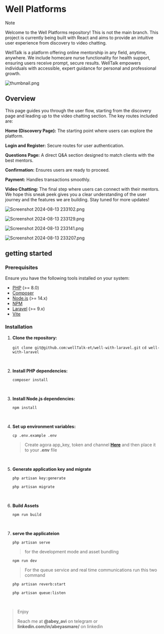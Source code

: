 # Well Platforms

> [!NOTE]
> Welcome to the Well Platforms repository! This is not the main branch. This project is currently being built with React and aims to provide an intuitive user experience from discovery to video chatting.

WellTalk is a platform offering online mentorship in any field, anytime, anywhere. We include homecare nurse functionality for health support, ensuring users receive prompt, secure results. WellTalk empowers individuals with accessible, expert guidance for personal and professional growth.

![thumbnail.png](resources/assets/overview/thumbnail.png)

## Overview

This page guides you through the user flow, starting from the discovery page and leading up to the video chatting section. The key routes included are:

**Home (Discovery Page):** The starting point where users can explore the platform.

**Login and Register:** Secure routes for user authentication.

**Questions Page:** A direct Q&A section designed to match clients with the best mentors.

**Confirmation:** Ensures users are ready to proceed.

**Payment:** Handles transactions smoothly.

**Video Chatting:** The final step where users can connect with their mentors.
We hope this sneak peek gives you a clear understanding of the user journey and the features we are building. Stay tuned for more updates!

![Screenshot 2024-08-13 233102.png](resources/assets/overview/Screenshot%202024-08-13%20233102.png)

![Screenshot 2024-08-13 233129.png](resources/assets/overview/Screenshot%202024-08-13%20233129.png)

![Screenshot 2024-08-13 233141.png](resources/assets/overview/Screenshot%202024-08-13%20233141.png)

![Screenshot 2024-08-13 233207.png](resources/assets/overview/Screenshot%202024-08-13%20233207.png)


## getting started

### Prerequisites

Ensure you have the following tools installed on your system:
- [PHP](https://www.php.net/) (>= 8.0)
- [Composer](https://getcomposer.org/)
- [Node.js](https://nodejs.org/) (>= 14.x)
- [NPM](https://www.npmjs.com/)
- [Laravel](https://laravel.com/) (>= 9.x)
- [Vite](https://vitejs.dev/)


### Installation

1. **Clone the repository:**

    `git clone git@github.com:wellTalk-et/well-with-laravel.git`
    `cd well-with-laravel`

    <br>

2. **Install PHP dependencies:**

    `composer install`

    <br>

3. **Install Node.js dependencies:**


    `npm install`

    <br>

4. **Set up environment variables:**

    `cp .env.example .env`
    > Create agora app_key, token and channel **<a href="https://console.agora.io/">Here</a>** and then place it to your **.env** file

    <br>

5. **Generate application key and migrate**

    `php artisan key:generate`

    `php artisan migrate`

    <br>

6. **Build Assets**

    `npm run build`

    <br>
7. **serve the applicateion**

    `php artisan serve`

    > for the development mode and asset bundling  
    
    `npm run dev`

    > For the queue service and real time communications run this two command

    `php artisan reverb:start`
    <br>

    `php artisan queue:listen`

    <br>

> Enjoy
>
> Reach me at **@abey_avi** on telegram or **linkedin.com/in/abeyasmare/** on linkedin
>
